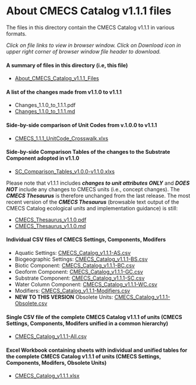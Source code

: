 # About CMECS Catalog v1.1.1 files

The files in this directory contain the CMECS Catalog v1.1.1 in various formats.

_Click on file links to view in browser window. Click on Download icon in upper right corner of browser window file header to download._

#### A summary of files in this directory (i.e, this file)
- [About_CMECS_Catalog_v1.1.1_Files](About_CMECS_Catalog_v1.1.1_Files.md)

#### A list of the changes made from v1.1.0 to v1.1.1
- Changes_1.1.0_to_1.1.1.pdf
- [Changes_1.1.0_to_1.1.1.md](Changes_1.1.0_to_1.1.1.md)

#### Side-by-side comparison of Unit Codes from v.1.0.0 to v1.1.1
- [CMECS_1.1.1_UnitCode_Crosswalk.xlxs](CMECS_1.1.1_UnitCode_Crosswalk.xlxs) 
#### Side-by-side Comparison Tables of the changes to the Substrate Component adopted in v1.1.0
- [SC_Comparison_Tables_v1.0.0-v1.1.0.xlxs](SC_Comparison_Tables_v1.0.0-v1.1.0.xlsx)

Please note that v1.1.1 includes _**changes to unit attributes ONLY**_ and _**DOES NOT**_ include any changes to CMECS units (i.e., concept changes). The _**CMECS Thesaurus**_ is therefore unchanged from the last release. The most recent version of the _**CMECS Thesaurus**_ (browsable text output of the CMECS Catalog ecological units and implementation guidance) is still:
- [CMECS_Thesaurus_v1.1.0.pdf](CMECS_Catalog_v1.1.0/CMECS_Thesaurus_v1.1.0.pdf)
- [CMECS_Thesaurus_v1.1.0.md](CMECS_Catalog_v1.1.0/CMECS_Thesaurus_v1.1.0.md)

#### Individual CSV files of CMECS Settings, Components, Modifers
- Aquatic Settings: [CMECS_Catalog_v1.1.1-AS.csv](CMECS_Catalog_v1.1.1-AS.csv)
- Biogeographic Settings: [CMECS_Catalog_v1.1.1-BS.csv](CMECS_Catalog_v1.1.1-BS.csv)
- Biotic Component: [CMECS_Catalog_v1.1.1-BC.csv](CMECS_Catalog_v1.1.1-BC.csv)
- Geoform Component: [CMECS_Catalog_v1.1.1-GC.csv](CMECS_Catalog_v1.1.1-GC.csv)
- Substrate Component: [CMECS_Catalog_v1.1.1-SC.csv](CMECS_Catalog_v1.1.1-SC.csv)
- Water Column Component: [CMECS_Catalog_v1.1.1-WC.csv](CMECS_Catalog_v1.1.1-WC.csv)
- Modifiers: [CMECS_Catalog_v1.1.1-Modifiers.csv](CMECS_Catalog_v1.1.1-Modifiers.csv)
- **NEW TO THIS VERSION** Obsolete Units: [CMECS_Catalog_v1.1.1-Obsolete.csv](CMECS_Catalog_v1.1.1-Obsolete.csv) 

#### Single CSV file of the complete CMECS Catalog v1.1.1 of units (CMECS Settings, Components, Modifers unified in a common hierarchy)
- [CMECS_Catalog_v1.1.1-All.csv](CMECS_Catalog_v1.1.1-All.csv)

#### Excel Workbook containing sheets with individual and unified tables for the complete CMECS Catalog v1.1.1 of units (CMECS Settings, Components, Modifers, Obsolete Units) 
- [CMECS_Catalog_v1.1.1.xlsx](CMECS_Catalog_v1.1.1.xlsx)
